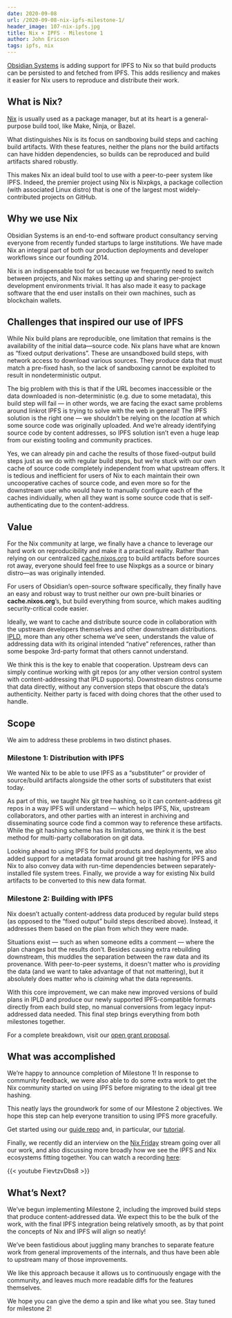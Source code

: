 ```yaml
---
date: 2020-09-08
url: /2020-09-08-nix-ipfs-milestone-1/
header_image: 107-nix-ipfs.jpg
title: Nix × IPFS - Milestone 1
author: John Ericson
tags: ipfs, nix
---
```


[Obsidian Systems](https://obsidian.systems/) is adding support for IPFS to Nix so that build products can be persisted to and fetched from IPFS. This adds resiliency and makes it easier for Nix users to reproduce and distribute their work.

## What is Nix?

[Nix](https://nixos.org/) is usually used as a package manager, but at its heart is a general-purpose build tool, like Make, Ninja, or Bazel.

What distinguishes Nix is its focus on sandboxing build steps and caching build artifacts.
With these features, neither the plans nor the build artifacts can have hidden dependencies, so builds can be reproduced and build artifacts shared robustly.

This makes Nix an ideal build tool to use with a peer-to-peer system like IPFS.
Indeed, the premier project using Nix is Nixpkgs, a package collection (with associated Linux distro) that is one of the largest most widely-contributed projects on GitHub.

## Why we use Nix

Obsidian Systems is an end-to-end software product consultancy serving everyone from recently funded startups to large institutions.
We have made Nix an integral part of both our production deployments and developer workflows since our founding 2014.

Nix is an indispensable tool for us because we frequently need to switch between projects, and Nix makes setting up and sharing per-project development environments trivial.
It has also made it easy to package software that the end user installs on their own machines, such as blockchain wallets.

## Challenges that inspired our use of IPFS

While Nix build plans are reproducible, one limitation that remains is the availability of the initial data—source code.
Nix plans have what are known as “fixed output derivations”.
These are unsandboxed build steps, with network access to download various sources.
They produce data that must match a pre-fixed hash, so the lack of sandboxing cannot be exploited to result in nondeterministic output.

The big problem with this is that if the URL becomes inaccessible or the data downloaded is non-deterministic (e.g. due to some metadata), this build step will fail —
in other words, we are facing the exact same problems around linkrot IPFS is trying to solve with the web in general!
The IPFS solution is the right one —
we shouldn’t be relying on the _location_ at which some source code was originally uploaded.
And we’re already identifying source code by content addresses, so IPFS solution isn’t even a huge leap from our existing tooling and community practices.

Yes, we can already pin and cache the results of those fixed-output build steps just as we do with regular build steps, but we’re stuck with our own cache of source code completely independent from what upstream offers.
It is tedious and inefficient for users of Nix to each maintain their own uncooperative caches of source code, and even more so for the downstream user who would have to manually configure each of the caches individually, when all they want is some source code that is self-authenticating due to the content-address.

## Value

For the Nix community at large, we finally have a chance to leverage our hard work on reproducibility and make it a practical reality.
Rather than relying on our centralized [cache.nixos.org](https://cache.nixos.org) to build artifacts before sources rot away, everyone should feel free to use Nixpkgs as a source or binary distro—as was originally intended.

For users of Obsidian’s open-source software specifically, they finally have an easy and robust way to trust neither our own pre-built binaries or **cache.nixos.org**’s, but build everything from source, which makes auditing security-critical code easier.

Ideally, we want to cache and distribute source code in collaboration with the upstream developers themselves and other downstream distributions.
[IPLD](https://ipld.io), more than any other schema we’ve seen, understands the value of addressing data with its original intended “native” references, rather than some bespoke 3rd-party format that others cannot understand.

We think this is the key to enable that cooperation.
Upstream devs can simply continue working with git repos (or any other version control system with content-addressing that IPLD supports).
Downstream distros consume that data directly, without any conversion steps that obscure the data’s authenticity.
Neither party is faced with doing chores that the other used to handle.

## Scope

We aim to address these problems in two distinct phases.

### Milestone 1: Distribution with IPFS

We wanted Nix to be able to use IPFS as a “substituter” or provider of source/build artifacts alongside the other sorts of substituters that exist today.

As part of this, we taught Nix git tree hashing, so it can content-address git repos in a way IPFS will understand —
which helps IPFS, Nix, upstream collaborators, and other parties with an interest in archiving and disseminating source code find a common way to reference these artifacts.
While the git hashing scheme has its limitations, we think it is the best method for multi-party collaboration on git data.

Looking ahead to using IPFS for build products and deployments, we also added support for a metadata format around git tree hashing for IPFS and Nix to also convey data with run-time dependencies between separately-installed file system trees.
Finally, we provide a way for existing Nix build artifacts to be converted to this new data format.

### Milestone 2: Building with IPFS

Nix doesn’t actually content-address data produced by regular build steps (as opposed to the “fixed output” build steps described above).
Instead, it addresses them based on the plan from which they were made.

Situations exist — such as when someone edits a comment — where the plan changes but the results don’t.
Besides causing extra rebuilding downstream, this muddles the separation between the raw data and its provenance.
With peer-to-peer systems, it doesn't matter who is *providing* the data (and we want to take advantage of that not mattering), but it absolutely does matter who is *claiming* what the data represents.

With this core improvement, we can make new improved versions of build plans in IPLD and produce our newly supported IPFS-compatible formats directly from each build step, no manual conversions from legacy input-addressed data needed. This final step brings everything from both milestones together.

For a complete breakdown, visit our [open grant proposal](https://github.com/ipfs/devgrants/blob/master/open-grants/open-proposal-nix-ipfs.md).

## What was accomplished

We’re happy to announce completion of Milestone 1! In response to community feedback, we were also able to do some extra work to get the Nix community started on using IPFS before migrating to the ideal git tree hashing.

This neatly lays the groundwork for some of our Milestone 2 objectives.
We hope this step can help everyone transition to using IPFS more gracefully.

Get started using our [guide repo](https://github.com/obsidiansystems/ipfs-nix-guide/) and, in particular, our [tutorial](https://github.com/obsidiansystems/ipfs-nix-guide/blob/master/tutorial.md).

Finally, we recently did an interview on the [Nix Friday](https://zimbatm.com/NixFriday/) stream going over all our work, and also discussing more broadly how we see the IPFS and Nix ecosystems fitting together.
You can watch a recording [here](https://www.youtube.com/watch?v=FievtzvDbs82):

{{< youtube FievtzvDbs8 >}}

## What’s Next?

We’ve begun implementing Milestone 2, including the improved build steps that produce content-addressed data.
We expect this to be the bulk of the work, with the final IPFS integration being relatively smooth, as by that point the concepts of Nix and IPFS will align so neatly!

We’ve been fastidious about juggling many branches to separate feature work from general improvements of the internals, and thus have been able to upstream many of those improvements.

We like this approach because it allows us to continuously engage with the community, and leaves much more readable diffs for the features themselves.

We hope you can give the demo a spin and like what you see.
Stay tuned for milestone 2!
